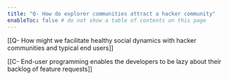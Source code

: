 ```yaml
---
title: "Q- How do explorer communities attract a hacker community"
enableToc: false # do not show a table of contents on this page
---
```

[[Q- How might we facilitate healthy social dynamics with hacker communities and typical end users]]

[[C- End-user programming enables the developers to be lazy about their backlog of feature requests]]